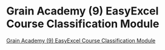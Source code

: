 # Grain Academy (9) EasyExcel  Course Classification Module
[Grain Academy (9) EasyExcel  Course Classification Module](https://aiwithcloud.com/2022/09/15/grain_academy_9_easyexcel__course_classification_module/)
